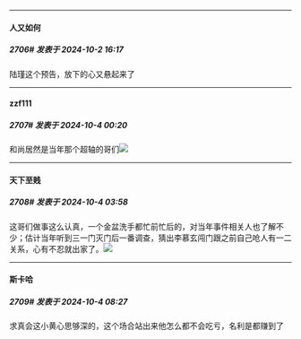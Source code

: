 ﻿
*****

####  人又如何  
##### 2706#       发表于 2024-10-2 16:17

陆瑾这个预告，放下的心又悬起来了


*****

####  zzf111  
##### 2707#       发表于 2024-10-4 00:20

和尚居然是当年那个超轴的哥们<img src="https://static.saraba1st.com/image/smiley/face2017/068.png" referrerpolicy="no-referrer">


*****

####  天下至贱  
##### 2708#       发表于 2024-10-4 03:58

这哥们做事这么认真，一个金盆洗手都忙前忙后的，对当年事件相关人也了解不少；估计当年听到三一门灭门后一番调查，猜出李慕玄闯门跟之前自己呛人有一二关系，心有不忍就出家了。<img src="https://static.saraba1st.com/image/smiley/face2017/068.png" referrerpolicy="no-referrer">


*****

####  斯卡哈  
##### 2709#       发表于 2024-10-4 08:27

求真会这小黄心思够深的，这个场合站出来他怎么都不会吃亏，名利是都赚到了

